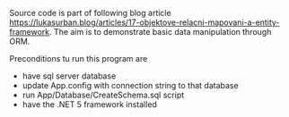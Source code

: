 Source code is part of following blog article https://lukasurban.blog/articles/17-objektove-relacni-mapovani-a-entity-framework. The aim is to demonstrate basic data manipulation through ORM.

Preconditions tu run this program are

* have sql server database
* update App.config with connection string to that database
* run App/Database/CreateSchema.sql script
* have the .NET 5 framework installed